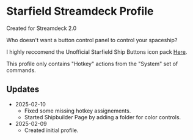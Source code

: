 # Starfield Streamdeck Profile

Created for Streamdeck 2.0

Who doesn't want a button control panel to control your spaceship?

I highly reccomend the Unofficial Starfield Ship Buttons icon pack [Here](https://marketplace.elgato.com/product/unofficial-starfield-ship-buttons-1ce279dc-2411-4cd5-8a69-966673b76378).

This profile only contains "Hotkey" actions from the "System" set of commands.

## Updates

- 2025-02-10
    * Fixed some missing hotkey assignements.
    * Started Shipbuilder Page by adding a folder for color controls.
- 2025-02-09
    * Created initial profile.